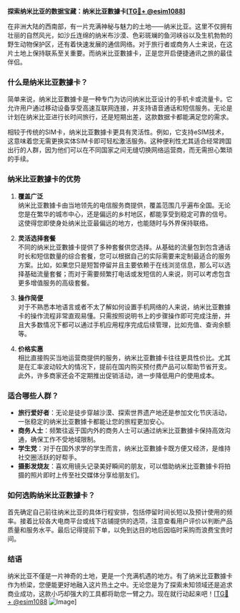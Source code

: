 **探索纳米比亚的数据宝藏：纳米比亚數據卡[[TG💪+ @esim1088](https://t.me/s/esim1088)]**

在非洲大陆的西南部，有一片充满神秘与魅力的土地——纳米比亚。这里不仅拥有壮丽的自然风光，如沙丘连绵的纳米布沙漠、色彩斑斓的鱼河峡谷以及生机勃勃的野生动物保护区，还有着快速发展的通信网络。对于旅行者或商务人士来说，在这片土地上保持联系至关重要。而纳米比亚數據卡，正是您开启便捷通讯之旅的最佳伴侣。

### **什么是纳米比亚數據卡？**

简单来说，纳米比亚數據卡是一种专门为访问纳米比亚设计的手机卡或流量卡。它允许用户通过移动设备享受高速互联网连接，并支持语音通话和短信服务。无论是计划在纳米比亚进行长时间旅行，还是短期出差，这款数据卡都能满足您的需求。

相较于传统的SIM卡，纳米比亚數據卡更具有灵活性。例如，它支持eSIM技术，这意味着您无需更换实体SIM卡即可轻松激活服务。这种便利性尤其适合经常跨国出行的人群，因为他们可以在不同国家之间无缝切换网络运营商，而无需担心繁琐的手续。

### **纳米比亚數據卡的优势**

1. **覆盖广泛**  
   纳米比亚數據卡由当地领先的电信服务商提供，覆盖范围几乎遍布全国。无论您是在繁华的城市中心，还是偏远的乡村地区，都能享受到稳定可靠的信号。这使得您即使身处纳米比亚最偏远的地方，也能随时与外界保持联络。

2. **灵活选择套餐**  
   不同的纳米比亚數據卡提供了多种套餐供您选择。从基础的流量包到包含通话时长和短信数量的综合套餐，您可以根据自己的实际需要来定制最适合的服务方案。比如，如果您只是短暂停留并且主要依赖于在线浏览信息，那么可以选择基础流量套餐；而对于需要频繁打电话或发短信的人来说，则可以考虑包含更多增值服务的高级套餐。

3. **操作简便**  
   对于不熟悉本地语言或者不太了解如何设置手机网络的人来说，纳米比亚數據卡的操作流程非常直观易懂。只需按照说明书上的步骤操作即可完成注册，并且大多数情况下都可以通过手机应用程序完成后续管理，比如充值、查询余额等。

4. **价格实惠**  
   相比直接购买当地运营商提供的服务，纳米比亚數據卡往往更具性价比。尤其是在汇率波动较大的情况下，提前在国内购买预付费产品可以帮助节省开支。此外，许多商家还会不定期推出促销活动，进一步降低用户的使用成本。

### **适合哪些人群？**

- **旅行爱好者**：无论是徒步穿越沙漠、探索世界遗产地还是参加文化节庆活动，一张稳定的纳米比亚數據卡都能让您的旅程更加安心。
- **商务人士**：频繁往返于国内外的商务人士可以通过纳米比亚數據卡保持高效沟通，确保工作不受地域限制。
- **学生党**：对于在国外求学的学生而言，纳米比亚數據卡既方便又经济，是维持社交圈活跃的好帮手。
- **摄影发烧友**：喜欢用镜头记录美好瞬间的朋友，可以借助纳米比亚數據卡将拍摄的照片即时上传至社交媒体分享给朋友们。

### **如何选购纳米比亚數據卡？**

首先确定自己前往纳米比亚的具体行程安排，包括停留时间长短以及预计使用的频率。接着比较各大电商平台或线下店铺提供的选项，注意查看用户评价以判断产品质量和服务水平。最后记得提前下单，以免到达目的地后因临时采购而浪费宝贵时间。

### **结语**

纳米比亚不僅是一片神奇的土地，更是一个充满机遇的地方。有了纳米比亚數據卡作为桥梁，您便能更好地融入这片热土之中。无论您是为了探索未知领域还是追求商业成功，这款小巧却强大的工具都将助您一臂之力。现在就行动起来吧！[[TG💪+ @esim1088](https://t.me/s/esim1088) ![Image](https://i.postimg.cc/4NQfJmqS/Snipaste-2025-05-13-00-14-12.png)]
